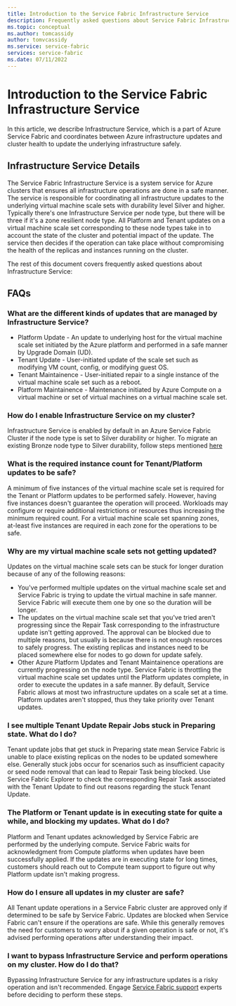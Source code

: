 ```yaml
---
title: Introduction to the Service Fabric Infrastructure Service
description: Frequently asked questions about Service Fabric Infrastructure Service
ms.topic: conceptual
ms.author: tomcassidy
author: tomvcassidy
ms.service: service-fabric
services: service-fabric
ms.date: 07/11/2022
---
```


# Introduction to the Service Fabric Infrastructure Service
In this article, we describe Infrastructure Service, which is a part of Azure Service Fabric and coordinates between Azure infrastructure updates and cluster health to update the underlying infrastructure safely.

## Infrastructure Service Details

The Service Fabric Infrastructure Service is a system service for Azure clusters that ensures all infrastructure operations are done in a safe manner. The service is responsible for coordinating all infrastructure updates to the underlying virtual machine scale sets with durability level Silver and higher. Typically there's one Infrastructure Service per node type, but there will be three if it's a zone resilient node type. All Platform and Tenant updates on a virtual machine scale set corresponding to these node types take in to account the state of the cluster and potential impact of the update. The service then decides if the operation can take place without compromising the health of the replicas and instances running on the cluster.

The rest of this document covers frequently asked questions about Infrastructure Service: 

## FAQs

### What are the different kinds of updates that are managed by Infrastructure Service?
 * Platform Update - An update to underlying host for the virtual machine scale set initiated by the Azure platform and performed in a safe manner by Upgrade Domain (UD). 
 * Tenant Update - User-initiated update of the scale set such as modifying VM count, config, or modifying guest OS.
 * Tenant Maintainence - User-initiated repair to a single instance of the virtual machine scale set such as a reboot. 
 * Platform Maintainence - Maintenance initiated by Azure Compute on a virtual machine or set of virtual machines on a virtual machine scale set.

### How do I enable Infrastructure Service on my cluster? 
Infrastructure Service is enabled by default in an Azure Service Fabric Cluster if the node type is set to Silver durability or higher. To migrate an existing Bronze node type to Silver durability, follow steps mentioned [here](service-fabric-cluster-capacity.md#changing-durability-levels)

### What is the required instance count for Tenant/Platform updates to be safe? 
A minimum of five instances of the virtual machine scale set is required for the Tenant or Platform updates to be performed safely. However, having five instances doesn't guarantee the operation will proceed. Workloads may configure or require additional restrictions or resources thus increasing the minimum required count. For a virtual machine scale set spanning zones, at-least five instances are required in each zone for the operations to be safe.

### Why are my virtual machine scale sets not getting updated? 
Updates on the virtual machine scale sets can be stuck for longer duration because of any of the following reasons:
  * You've performed multiple updates on the virtual machine scale set and Service Fabric is trying to update the virtual machine in safe manner. Service Fabric will execute them one by one so the duration will be longer.
  * The updates on the virtual machine scale set that you've tried aren't progressing since the Repair Task corresponding to the infrastructure update isn't getting approved. The approval can be blocked due to multiple reasons, but usually is because there is not enough resources to safely progress. The existing replicas and instances need to be placed somewhere else for nodes to go down for update safely. 
  * Other Azure Platform Updates and Tenant Maintainence operations are currently progressing on the node type. Service Fabric is throttling the virtual machine scale set updates until the Platform updates complete, in order to execute the updates in a safe manner. By default, Service Fabric allows at most two infrastructure updates on a scale set at a time. Platform updates aren't stopped, thus they take priority over Tenant updates.

### I see multiple Tenant Update Repair Jobs stuck in Preparing state. What do I do? 
Tenant update jobs that get stuck in Preparing state mean Service Fabric is unable to place existing replicas on the nodes to be updated somewhere else. Generally stuck jobs occur for scenarios such as insufficient capacity or seed node removal that can lead to Repair Task being blocked. Use Service Fabric Explorer to check the corresponding Repair Task associated with the Tenant Update to find out reasons regarding the stuck Tenant Update.

### The Platform or Tenant update is in executing state for quite a while, and blocking my updates. What do I do? 
Platform and Tenant updates acknowledged by Service Fabric are performed by the underlying compute. Service Fabric waits for acknowledgment from Compute platforms when updates have been successfully applied. If the updates are in executing state for long times, customers should reach out to Compute team support to figure out why Platform update isn't  making progress.

### How do I ensure all updates in my cluster are safe? 
All Tenant update operations in a Service Fabric cluster are approved only if determined to be safe by Service Fabric. Updates are blocked when Service Fabric can't ensure if the operations are safe. While this generally removes the need for customers to worry about if a given operation is safe or not, it's advised performing operations after understanding their impact. 

### I want to bypass Infrastructure Service and perform operations on my cluster. How do I do that?
Bypassing Infrastructure Service for any infrastructure updates is a risky operation and isn't recommended. Engage [Service Fabric support](service-fabric-support.md) experts before deciding to perform these steps.
